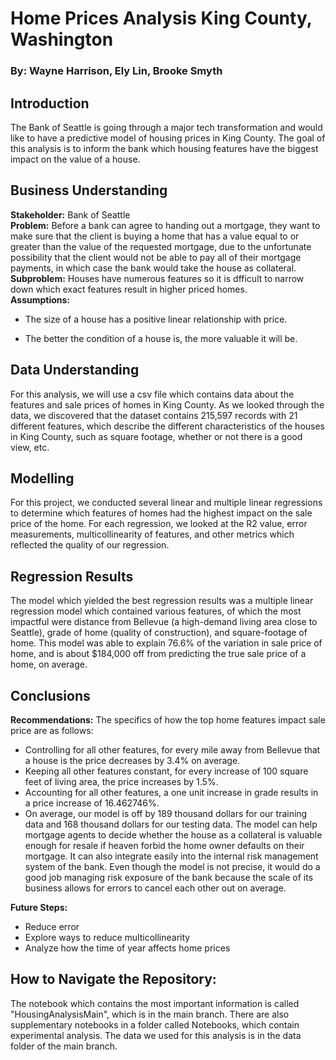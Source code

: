 # Home Prices Analysis King County, Washington
### By: Wayne Harrison, Ely Lin, Brooke Smyth
## Introduction
The Bank of Seattle is going through a major tech transformation and would like to have a predictive model of housing
prices in King County. The goal of this analysis is to inform the bank which housing features have the biggest impact
on the value of a house.
## Business Understanding
__Stakeholder:__  Bank of Seattle\
__Problem:__  Before a bank can agree to handing out a mortgage, they want to make sure that the client is buying a 
home that has a value equal to or greater than the value of the requested mortgage, due to the unfortunate possibility
that the client would not be able to pay all of their mortgage payments, in which case the bank would take the house 
as collateral.\
__Subproblem:__ Houses have numerous features so it is dfficult to narrow down which exact features result in higher 
priced homes.\
__Assumptions:__ 
- The size of a house has a positive linear relationship with price.

- The better the condition of a house is, the more valuable it will be.
## Data Understanding
For this analysis, we will use a csv file which contains data about the features and sale prices of homes in King County.
As we looked through the data, we discovered that the dataset contains 215,597 records with 21 different features, which 
describe the different characteristics of the houses in King County, such as square footage, whether or not there is a good
view, etc.
## Modelling
For this project, we conducted several linear and multiple linear regressions to determine which features of homes had the
highest impact on the sale price of the home. For each regression, we looked at the R2 value, error measurements, multicollinearity of features, and other metrics which reflected the quality of our regression. 
## Regression Results
The model which yielded the best regression results was a multiple linear regression model which contained various features,
of which the most impactful were distance from Bellevue (a high-demand living area close to Seattle), grade of home (quality of
construction), and square-footage of home. This model was able to explain 76.6% of the variation in sale price of home, and
is about $184,000 off from predicting the true sale price of a home, on average.
## Conclusions
__Recommendations:__ The specifics of how the top home features impact sale price are as follows:
- Controlling for all other features, for every mile away from Bellevue that a house is the price decreases by 3.4% on average.
- Keeping all other features constant, for every increase of 100 square feet of living area, the price increases by 1.5%.
- Accounting for all other features, a one unit increase in grade results in a price increase of 16.462746%.
- On average, our model is off by 189 thousand dollars for our training data and 168 thousand dollars for our testing data.
The model can help mortgage agents to decide whether the house as a collateral is valuable enough for resale if heaven forbid 
the home owner defaults on their mortgage. It can also integrate easily into the internal risk management system of the bank. 
Even though the model is not precise, it would do a good job managing risk exposure of the bank because the scale of its business allows 
for errors to cancel each other out on average.

__Future Steps:__
- Reduce error
- Explore ways to reduce multicollinearity
- Analyze how the time of year affects home prices

## How to Navigate the Repository:
The notebook which contains the most important information is called "HousingAnalysisMain", which is in the main branch. There are also 
supplementary notebooks in a folder called Notebooks, which contain experimental analysis. The data we used for this analysis is in the data
folder of the main branch.

